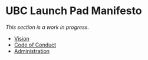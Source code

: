 # UBC Launch Pad Manifesto

*This section is a work in progress.*

* [Vision](./vision.md)
* [Code of Conduct](./code-of-conduct.md)
* [Administration](./administration.md)
